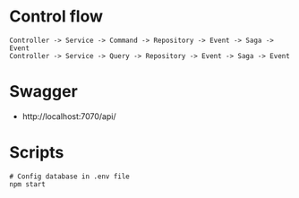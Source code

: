 # Control flow
```
Controller -> Service -> Command -> Repository -> Event -> Saga -> Event
Controller -> Service -> Query -> Repository -> Event -> Saga -> Event
```

# Swagger
- http://localhost:7070/api/

# Scripts

```
# Config database in .env file
npm start
```
